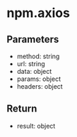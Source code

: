 # npm.axios

## Parameters
- method: string
- url: string
- data: object
- params: object
- headers: object


## Return
- result: object
